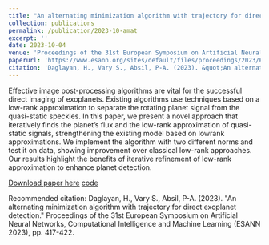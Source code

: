 ```yaml
---
title: "An alternating minimization algorithm with trajectory for direct exoplanet detection"
collection: publications
permalink: /publication/2023-10-amat
excerpt: ''
date: 2023-10-04
venue: 'Proceedings of the 31st European Symposium on Artificial Neural Networks, Computational Intelligence and Machine Learning (ESANN 2023)'
paperurl: 'https://www.esann.org/sites/default/files/proceedings/2023/ES2023-137.pdf'
citation: 'Daglayan, H., Vary S., Absil, P-A. (2023). &quot;An alternating minimization algorithm with trajectory for direct exoplanet detection&quot; <i>Proceedings of the 31st European Symposium on Artificial Neural Networks, Computational Intelligence and Machine Learning (ESANN 2023)</i>, pp. 417-422'
---
```

Effective image post-processing algorithms are vital for the successful direct imaging of exoplanets. Existing algorithms use techniques based on a low-rank approximation to separate the rotating planet signal from the quasi-static speckles. In this paper, we present a novel approach that iteratively finds the planet’s flux and the low-rank approximation of quasi-static signals, strengthening the existing model based on lowrank approximations. We implement the algorithm with two different norms and test it on data, showing improvement over classical low-rank approaches. Our results highlight the benefits of iterative refinement of low-rank approximation to enhance planet detection.

[Download paper here](https://www.esann.org/sites/default/files/proceedings/2023/ES2023-137.pdf)
[code](https://github.com/hazandaglayan/AMAT)

Recommended citation: Daglayan, H., Vary S., Absil, P-A. (2023). "An alternating minimization algorithm with trajectory for direct exoplanet detection." Proceedings of the 31st European Symposium on Artificial Neural Networks, Computational Intelligence and Machine Learning (ESANN 2023), pp. 417-422.
